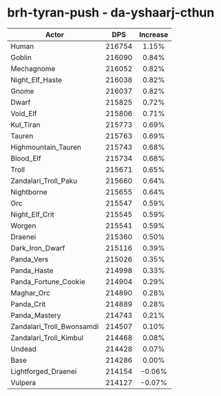 # brh-tyran-push - da-yshaarj-cthun
| Actor | DPS | Increase |
|---|:---:|:---:|
|Human|216754|1.15%|
|Goblin|216090|0.84%|
|Mechagnome|216052|0.82%|
|Night_Elf_Haste|216038|0.82%|
|Gnome|216037|0.82%|
|Dwarf|215825|0.72%|
|Void_Elf|215806|0.71%|
|Kul_Tiran|215773|0.69%|
|Tauren|215763|0.69%|
|Highmountain_Tauren|215743|0.68%|
|Blood_Elf|215734|0.68%|
|Troll|215671|0.65%|
|Zandalari_Troll_Paku|215660|0.64%|
|Nightborne|215655|0.64%|
|Orc|215547|0.59%|
|Night_Elf_Crit|215545|0.59%|
|Worgen|215541|0.59%|
|Draenei|215360|0.50%|
|Dark_Iron_Dwarf|215116|0.39%|
|Panda_Vers|215026|0.35%|
|Panda_Haste|214998|0.33%|
|Panda_Fortune_Cookie|214904|0.29%|
|Maghar_Orc|214890|0.28%|
|Panda_Crit|214889|0.28%|
|Panda_Mastery|214743|0.21%|
|Zandalari_Troll_Bwonsamdi|214507|0.10%|
|Zandalari_Troll_Kimbul|214468|0.08%|
|Undead|214428|0.07%|
|Base|214286|0.00%|
|Lightforged_Draenei|214154|-0.06%|
|Vulpera|214127|-0.07%|
